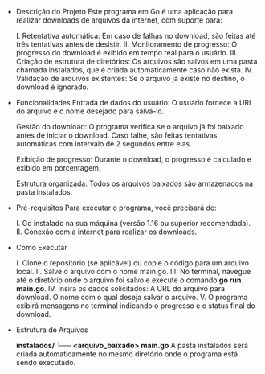 - Descrição do Projeto
  Este programa em Go é uma aplicação para realizar downloads de arquivos da internet, com suporte para:

  I. Retentativa automática: Em caso de falhas no download, são feitas até três tentativas antes de desistir.
  II. Monitoramento de progresso: O progresso do download é exibido em tempo real para o usuário.
  III. Criação de estrutura de diretórios: Os arquivos são salvos em uma pasta chamada instalados, que é criada automaticamente caso não exista.
  IV. Validação de arquivos existentes: Se o arquivo já existe no destino, o download é ignorado.

- Funcionalidades
  Entrada de dados do usuário:
  O usuário fornece a URL do arquivo e o nome desejado para salvá-lo.
  
  Gestão do download:
  O programa verifica se o arquivo já foi baixado antes de iniciar o download.
  Caso falhe, são feitas tentativas automáticas com intervalo de 2 segundos entre elas.
  
  Exibição de progresso:
  Durante o download, o progresso é calculado e exibido em porcentagem.
  
  Estrutura organizada:
  Todos os arquivos baixados são armazenados na pasta instalados.

- Pré-requisitos
  Para executar o programa, você precisará de:

  I. Go instalado na sua máquina (versão 1.16 ou superior recomendada).
  II. Conexão com a internet para realizar os downloads.

- Como Executar
  
  I. Clone o repositório (se aplicável) ou copie o código para um arquivo local.
  II. Salve o arquivo com o nome main.go.
  III. No terminal, navegue até o diretório onde o arquivo foi salvo e execute o comando **go run main.go**.
  IV. Insira os dados solicitados:
    A URL do arquivo para download.
    O nome com o qual deseja salvar o arquivo.
  V. O programa exibirá mensagens no terminal indicando o progresso e o status final do download.

- Estrutura de Arquivos

  **instalados/
    └── <arquivo_baixado>
  main.go**
  A pasta instalados será criada automaticamente no mesmo diretório onde o programa está sendo executado.

